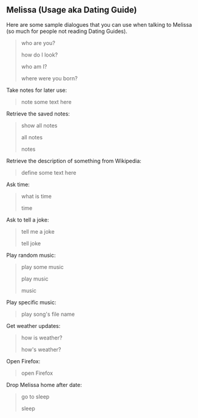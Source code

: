 ## Melissa (Usage aka Dating Guide)

Here are some sample dialogues that you can use when talking to Melissa (so much for people not reading Dating Guides).

> who are you?
>
> how do I look?
>
> who am I?
>
> where were you born?

Take notes for later use:
> note some text here 

Retrieve the saved notes:
> show all notes
>
> all notes
>
> notes

Retrieve the description of something from Wikipedia:
> define some text here

Ask time:
>what is time
>
>time

Ask to tell a joke:
>tell me a joke
>
>tell joke

Play random music:
>play some music
>
>play music
>
>music

Play specific music:
>play song's file name

Get weather updates:
>how is weather?
>
>how's weather?

Open Firefox:
> open Firefox

Drop Melissa home after date:
> go to sleep
>
> sleep
